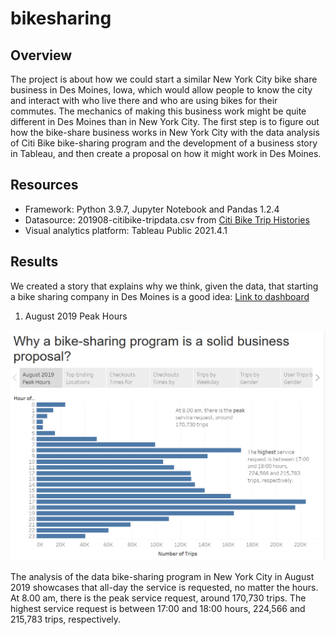# bikesharing

## Overview
The project is about how we could start a similar New York City bike share business in Des Moines, Iowa, which would allow people to know the city and interact with who live there and who are using bikes for their commutes. The mechanics of making this business work might be quite different in Des Moines than in New York City. The first step is to figure out how the bike-share business works in New York City with the data analysis of Citi Bike bike-sharing program and the development of a business story in Tableau, and then create a proposal on how it might work in Des Moines.

## Resources
  - Framework: Python 3.9.7, Jupyter Notebook and Pandas 1.2.4
  - Datasource: 201908-citibike-tripdata.csv from [Citi Bike Trip Histories](https://ride.citibikenyc.com/system-data)
  - Visual analytics platform: Tableau Public 2021.4.1

## Results
We created a story that explains why we think, given the data, that starting a bike sharing company in Des Moines is a good idea: [Link to dashboard](https://public.tableau.com/app/profile/david.ortega.segura/viz/citibike_16401910386320/Citibike)

1. August 2019 Peak Hours

<img src="Resources/story1.PNG" width="650" />

The analysis of the data bike-sharing program in New York City in August 2019 showcases that all-day the service is requested, no matter the hours. At 8.00 am, there is the peak service request, around 170,730 trips. The highest service request is between 17:00 and 18:00 hours, 224,566 and 215,783 trips, respectively.
